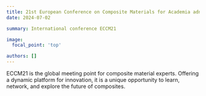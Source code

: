 ```yaml
---
title: 21st European Conference on Composite Materials for Academia adn Industry
date: 2024-07-02

summary: International conference ECCM21

image:
  focal_point: 'top'

authors: []
---
```


ECCM21 is the global meeting point for composite material experts. Offering a dynamic platform for innovation, it is a unique opportunity to learn, network, and explore the future of composites.

